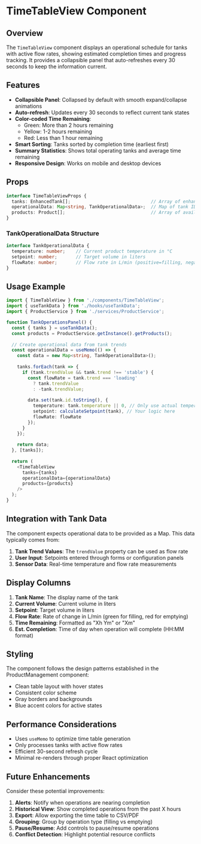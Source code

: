 # TimeTableView Component

## Overview

The `TimeTableView` component displays an operational schedule for tanks with active flow rates, showing estimated completion times and progress tracking. It provides a collapsible panel that auto-refreshes every 30 seconds to keep the information current.

## Features

- **Collapsible Panel**: Collapsed by default with smooth expand/collapse animations
- **Auto-refresh**: Updates every 30 seconds to reflect current tank states
- **Color-coded Time Remaining**: 
  - Green: More than 2 hours remaining
  - Yellow: 1-2 hours remaining
  - Red: Less than 1 hour remaining
- **Smart Sorting**: Tanks sorted by completion time (earliest first)
- **Summary Statistics**: Shows total operating tanks and average time remaining
- **Responsive Design**: Works on mobile and desktop devices

## Props

```typescript
interface TimeTableViewProps {
  tanks: EnhancedTank[];                              // Array of enhanced tank data
  operationalData: Map<string, TankOperationalData>;  // Map of tank ID to operational data
  products: Product[];                                // Array of available products
}
```

### TankOperationalData Structure

```typescript
interface TankOperationalData {
  temperature: number;    // Current product temperature in °C
  setpoint: number;       // Target volume in liters
  flowRate: number;       // Flow rate in L/min (positive=filling, negative=emptying)
}
```

## Usage Example

```typescript
import { TimeTableView } from './components/TimeTableView';
import { useTankData } from './hooks/useTankData';
import { ProductService } from './services/ProductService';

function TankOperationsPanel() {
  const { tanks } = useTankData();
  const products = ProductService.getInstance().getProducts();
  
  // Create operational data from tank trends
  const operationalData = useMemo(() => {
    const data = new Map<string, TankOperationalData>();
    
    tanks.forEach(tank => {
      if (tank.trendValue && tank.trend !== 'stable') {
        const flowRate = tank.trend === 'loading' 
          ? tank.trendValue 
          : -tank.trendValue;
          
        data.set(tank.id.toString(), {
          temperature: tank.temperature || 0, // Only use actual temperature
          setpoint: calculateSetpoint(tank), // Your logic here
          flowRate: flowRate
        });
      }
    });
    
    return data;
  }, [tanks]);
  
  return (
    <TimeTableView
      tanks={tanks}
      operationalData={operationalData}
      products={products}
    />
  );
}
```

## Integration with Tank Data

The component expects operational data to be provided as a Map. This data typically comes from:

1. **Tank Trend Values**: The `trendValue` property can be used as flow rate
2. **User Input**: Setpoints entered through forms or configuration panels
3. **Sensor Data**: Real-time temperature and flow rate measurements

## Display Columns

1. **Tank Name**: The display name of the tank
2. **Current Volume**: Current volume in liters
3. **Setpoint**: Target volume in liters
4. **Flow Rate**: Rate of change in L/min (green for filling, red for emptying)
5. **Time Remaining**: Formatted as "Xh Ym" or "Xm"
6. **Est. Completion**: Time of day when operation will complete (HH:MM format)

## Styling

The component follows the design patterns established in the ProductManagement component:
- Clean table layout with hover states
- Consistent color scheme
- Gray borders and backgrounds
- Blue accent colors for active states

## Performance Considerations

- Uses `useMemo` to optimize time table generation
- Only processes tanks with active flow rates
- Efficient 30-second refresh cycle
- Minimal re-renders through proper React optimization

## Future Enhancements

Consider these potential improvements:

1. **Alerts**: Notify when operations are nearing completion
2. **Historical View**: Show completed operations from the past X hours
3. **Export**: Allow exporting the time table to CSV/PDF
4. **Grouping**: Group by operation type (filling vs emptying)
5. **Pause/Resume**: Add controls to pause/resume operations
6. **Conflict Detection**: Highlight potential resource conflicts
